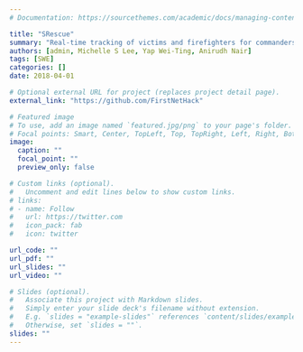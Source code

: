 ```yaml
---
# Documentation: https://sourcethemes.com/academic/docs/managing-content/

title: "SRescue"
summary: "Real-time tracking of victims and firefighters for commanders to deploy personnel and coordinate search efforts. "
authors: [admin, Michelle S Lee, Yap Wei-Ting, Anirudh Nair]
tags: [SWE]
categories: []
date: 2018-04-01

# Optional external URL for project (replaces project detail page).
external_link: "https://github.com/FirstNetHack"

# Featured image
# To use, add an image named `featured.jpg/png` to your page's folder.
# Focal points: Smart, Center, TopLeft, Top, TopRight, Left, Right, BottomLeft, Bottom, BottomRight.
image:
  caption: ""
  focal_point: ""
  preview_only: false

# Custom links (optional).
#   Uncomment and edit lines below to show custom links.
# links:
# - name: Follow
#   url: https://twitter.com
#   icon_pack: fab
#   icon: twitter

url_code: ""
url_pdf: ""
url_slides: ""
url_video: ""

# Slides (optional).
#   Associate this project with Markdown slides.
#   Simply enter your slide deck's filename without extension.
#   E.g. `slides = "example-slides"` references `content/slides/example-slides.md`.
#   Otherwise, set `slides = ""`.
slides: ""
---
```

